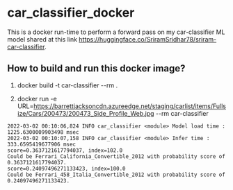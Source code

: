 # car_classifier_docker
This is a docker run-time to perform a forward pass on my car-classifier ML model shared at this link https://huggingface.co/SriramSridhar78/sriram-car-classifier.


## How to build and run this docker image?

1. docker build -t car-classifier --rm .

2. docker run -e URL=https://barrettjacksoncdn.azureedge.net/staging/carlist/items/Fullsize/Cars/200473/200473_Side_Profile_Web.jpg --rm car-classifier

```
2022-03-02 00:10:06,824 INFO car_classifier <module> Model load time : 1225.6300009903498 msec
2022-03-02 00:10:07,158 INFO car_classifier <module> Infer time : 333.6595419677906 msec
score=0.3637121617794037, index=102.0
Could be Ferrari_California_Convertible_2012 with probability score of 0.3637121617794037.
score=0.24097496271133423, index=100.0
Could be Ferrari_458_Italia_Convertible_2012 with probability score of 0.24097496271133423.
```
